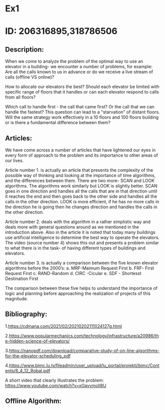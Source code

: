 # Ex1                                    
# ID: 206316895,318786506
## Description:

When we come to analyze the problem of the optimal way to use an elevator in a building- we encounter a number of  problems, for example:
  Are all the calls known to us in advance or do we receive a live stream of calls (offline VS online)?
  
How to allocate our elevators the best? Should each elevator be limited with specific  range of floors that it handles or can each elevator respond to calls from all floors?

Which call to handle first - the call that came first? Or the call that we can handle the fastest? This question can lead to a "starvation" of distant floors.
Will the same strategy work effectively in a 10 floors and 100 floors building or is there a fundamental difference between them?

## Articles:

We have come across a number of articles that have lightened our eyes in every form of approach to the problem and its importance to other areas of our lives.

Article number 1. is actually an article that presents the complexity of the possible way of thinking and looking at the importance of time algorithms, and the differences between them.
There are two more- SCAN and LOOK algorithms.
The algorithms work similarly but LOOK is slightly better. SCAN goes in one direction and handles all the calls that are in that direction until it reaches the end and then goes back to the other side and handles all the calls in the other direction. LOOK is more efficient, if he has no more calls in the direction he is going then he changes direction and handles the calls in the other direction.

Article number 2. deals with the algorithm in a rather simplistic way and deals more with general questions around as we mentioned in the introduction above. Also in the article it is noted that today many buildings use artificial intelligence to determine the best way to operate the elevators.
 The video (source number 4) shows this out and presents a problem similar to what there is in the task- of having different types of buildings and elevators.
 
Article number 3. is actually a comparison between the five known elevator algorithms before the 2000’s:
a. MRF-Maimum  Request First
b. FRF- First Request First
c. RAND-Random
d. CIRC -Cicular
e. SDF - Shortesst Destination First

The comparison between these five helps to understand the importance of logic and planning before approaching the realization of projects of this magnitude.

## Bibliography:


1.https://cdmana.com/2021/02/20210202111024127g.html

2.https://www.popularmechanics.com/technology/infrastructure/a20986/the-hidden-science-of-elevators/

3.https://nanopdf.com/download/comparative-study-of-on-line-algorithms-for-the-elevator-scheduling_pdf

4.https://www.bjmc.lu.lv/fileadmin/user_upload/lu_portal/projekti/bjmc/Contents/8_4_12_Robal.pdf 

A short video that clearly illustrates the problem:
https://www.youtube.com/watch?v=xOayymoIl8U
  
## Offline Algorithm:



